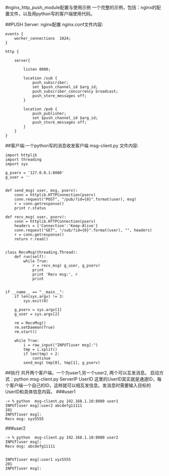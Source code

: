 #nginx_http_push_module配置与使用示例
一个完整的示例，包括：nginx的配置文件，以及用python写的客户端使用代码。


##PUSH Server: nginx配置
nginx.conf文件内容:

    events {
        worker_connections  1024;
    }
    
    http {
    
        server{
    
            listen 8080;
    
            location /sub {
                push_subscriber;
                set $push_channel_id $arg_id;
                push_subscriber_concurrency broadcast;
                push_store_messages off;
            }
    
            location /pub {                                                    
                push_publisher;
                set $push_channel_id $arg_id;
                push_store_messages off;
            }
        }
    }



##客户端:一个python写的消息收发客户端
msg-client.py 文件内容:


    import httplib
    import threading
    import sys
    
    g_pserv = '127.0.0.1:8080'
    g_user = ''
    
    
    def send_msg( user, msg, pserv):
        conn = httplib.HTTPConnection(pserv)
        conn.request("POST", "/pub/?id={0}".format(user), msg)
        r = conn.getresponse()
        print r.status
    
    def recv_msg( user, pserv):
        conn = httplib.HTTPConnection(pserv)
        headers = {'Connection':'Keep-Alive'}
        conn.request("GET", "/sub/?id={0}".format(user), "", headers)
        r = conn.getresponse()
        return r.read()
    
    
    class RecvMsg(threading.Thread):
        def run(self):
            while True:
                r = recv_msg( g_user, g_pserv)
                print
                print 'Recv msg:', r
                print
    
    
    if __name__ == "__main__":
        if len(sys.argv) != 3:
            sys.exit(0)
    
        g_pserv = sys.argv[1]
        g_user = sys.argv[2]
    
        rm = RecvMsg()
        rm.setDaemon(True)
        rm.start()
    
        while True:
            i = raw_input("INPUT[user msg]:")
            tmp = i.split()
            if len(tmp) < 2:
                continue
            send_msg( tmp[0], tmp[1], g_pserv)
    


##执行
共开两个客户端，一个为user1,另一个user2, 两个可以互发消息。
启动方式：python msg-client.py ServerIP UserID
这里的UserID其实就是通道ID，每个客户端一个自己的ID，这样就可以相互发信息。发消息时需要输入目标的UserID和具体信息内容。
###user1

    -> % python  msg-client.py 192.168.1.10:8080 user1
    INPUT[user msg]:user2 abcdefg11111
    201
    INPUT[user msg]:
    Recv msg: xyz5555


###user2

    -> % python  msg-client.py 192.168.1.10:8080 user2
    INPUT[user msg]:
    Recv msg: abcdefg11111
    
    
    INPUT[user msg]:user1 xyz5555
    201
    INPUT[user msg]:

